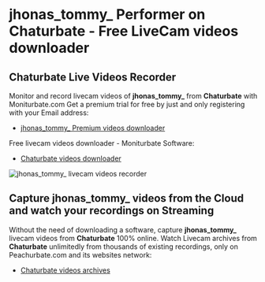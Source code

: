 # jhonas_tommy_ Performer on Chaturbate - Free LiveCam videos downloader

## Chaturbate Live Videos Recorder

Monitor and record livecam videos of **jhonas_tommy_** from **Chaturbate** with Moniturbate.com
Get a premium trial for free by just and only registering with your Email address:
* [jhonas_tommy_ Premium videos downloader](https://moniturbate.com/request-demo-licence-key.html)

Free livecam videos downloader - Moniturbate Software:
* [Chaturbate videos downloader](https://moniturbate.com/moniturbate-download-software.html)

![jhonas_tommy_ livecam videos recorder](https://peachurnet.com/templates/moniturbate-software.png)


## Capture jhonas_tommy_ videos from the Cloud and watch your recordings on Streaming

Without the need of downloading a software, capture **jhonas_tommy_** livecam videos from **Chaturbate** 100% online.
Watch Livecam archives from **Chaturbate** unlimitedly from thousands of existing recordings, only on Peachurbate.com and its websites network:
* [Chaturbate videos archives](https://peachurnet.com/)